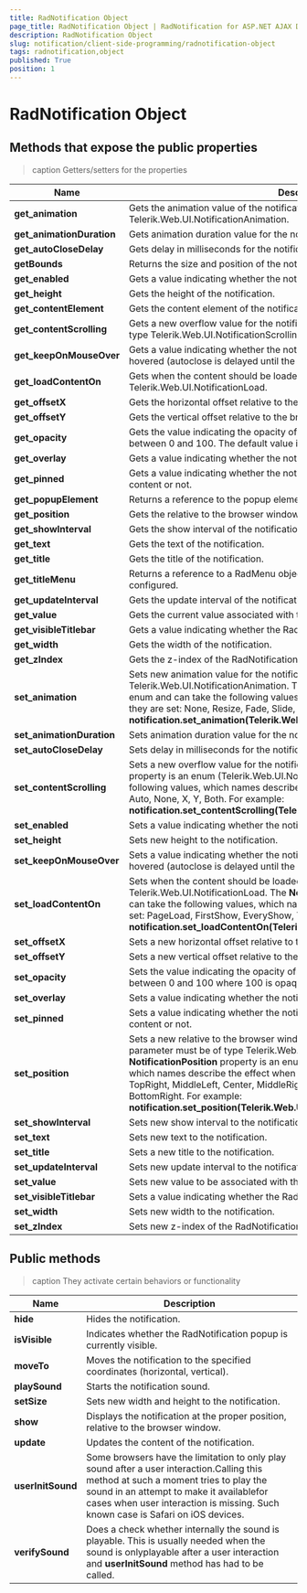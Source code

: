 ```yaml
---
title: RadNotification Object
page_title: RadNotification Object | RadNotification for ASP.NET AJAX Documentation
description: RadNotification Object
slug: notification/client-side-programming/radnotification-object
tags: radnotification,object
published: True
position: 1
---
```


# RadNotification Object



## Methods that expose the public properties


>caption Getters/setters for the properties

| Name | Description |
| ------ | ------ |
| **get_animation** |Gets the animation value of the notification. Returns a variable of type Telerik.Web.UI.NotificationAnimation.|
| **get_animationDuration** |Gets animation duration value for the notification.|
| **get_autoCloseDelay** |Gets delay in milliseconds for the notification to close automatically.|
| **getBounds** |Returns the size and position of the notification popup.|
| **get_enabled** |Gets a value indicating whether the notification is enabled|
| **get_height** |Gets the height of the notification.|
| **get_contentElement** |Gets the content element of the notification.|
| **get_contentScrolling** |Gets a new overflow value for the notification content area. Returns a variable of type Telerik.Web.UI.NotificationScrolling.|
| **get_keepOnMouseOver** |Gets a value indicating whether the notification should stay on the screen when hovered (autoclose is delayed until the mouse goes outside the popup).|
| **get_loadContentOn** |Gets when the content should be loaded. Returns a variable of type Telerik.Web.UI.NotificationLoad.|
| **get_offsetX** |Gets the horizontal offset relative to the browser window.|
| **get_offsetY** |Gets the vertical offset relative to the browser window.|
| **get_opacity** |Gets the value indicating the opacity of the RadNotification.The value should be between 0 and 100. The default value is 100 which is opaque.|
| **get_overlay** |Gets a value indicating whether the notification has an overlay element.|
| **get_pinned** |Gets a value indicating whether the notification should be scrolled along with the content or not.|
| **get_popupElement** |Returns a reference to the popup element of RadNotification.|
| **get_position** |Gets the relative to the browser window position of the notification.|
| **get_showInterval** |Gets the show interval of the notification.|
| **get_text** |Gets the text of the notification.|
| **get_title** |Gets the title of the notification.|
| **get_titleMenu** |Returns a reference to a RadMenu object. Returns 'null' when there is no menu configured.|
| **get_updateInterval** |Gets the update interval of the notification.|
| **get_value** |Gets the current value associated with the RadNotification control.|
| **get_visibleTitlebar** |Gets a value indicating whether the RadNotification should have a visible titlebar.|
| **get_width** |Gets the width of the notification.|
| **get_zIndex** |Gets the z-index of the RadNotification.|
| **set_animation** |Sets new animation value for the notification. The parameter must be of type Telerik.Web.UI.NotificationAnimation. The **NotificationAnimation** property is an enum and can take the following values, which names describe the effect when they are set: None, Resize, Fade, Slide, FlyIn. For example: **notification.set_animation(Telerik.Web.UI.NotificationAnimation.Slide);** |
| **set_animationDuration** |Sets animation duration value for the notification.|
| **set_autoCloseDelay** |Sets delay in milliseconds for the notification to close automatically.|
| **set_contentScrolling** |Sets a new overflow value for the notification content area. The **Scrolling** property is an enum (Telerik.Web.UI.NotificationScrolling) and can take the following values, which names describe the effect when they are set: Default, Auto, None, X, Y, Both. For example: **notification.set_contentScrolling(Telerik.Web.UI.NotificationScrolling.None);** |
| **set_enabled** |Sets a value indicating whether the notification is enabled.|
| **set_height** |Sets new height to the notification.|
| **set_keepOnMouseOver** |Sets a value indicating whether the notification should stay on the screen when hovered (autoclose is delayed until the mouse goes outside the popup).|
| **set_loadContentOn** |Sets when the content should be loaded. The parameter must be of type Telerik.Web.UI.NotificationLoad. The **NotificationLoad** property is an enum and can take the following values, which names describe the effect when they are set: PageLoad, FirstShow, EveryShow, TimeInterval.For example: **notification.set_loadContentOn(Telerik.Web.UI.NotificationLoad.TimeInterval);** |
| **set_offsetX** |Sets a new horizontal offset relative to the browser window.|
| **set_offsetY** |Sets a new vertical offset relative to the browser window.|
| **set_opacity** |Sets the value indicating the opacity of the RadNotification. The value should be between 0 and 100 where 100 is opaque.|
| **set_overlay** |Sets a value indicating whether the notification will create an overlay element.|
| **set_pinned** |Sets a value indicating whether the notification should be scrolled along with the content or not.|
| **set_position** |Sets a new relative to the browser window position for the notification. The parameter must be of type Telerik.Web.UI.NotificationPosition. The **NotificationPosition** property is an enum and can take the following values, which names describe the effect when they are set: TopLeft, TopCenter, TopRight, MiddleLeft, Center, MiddleRight, BottomLeft, BottomCenter, BottomRight. For example: **notification.set_position(Telerik.Web.UI.NotificationPosition.Center);** |
| **set_showInterval** |Sets new show interval to the notification.|
| **set_text** |Sets new text to the notification.|
| **set_title** | Sets a new title to the notification.|
| **set_updateInterval** | Sets new update interval to the notification.|
| **set_value** | Sets new value to be associated with the RadNotification control|
| **set_visibleTitlebar** | Sets a value indicating whether the RadNotification should have a visible titlebar.|
| **set_width** |Sets new width to the notification.|
| **set_zIndex** |Sets new z-index of the RadNotification.|

## Public methods


>caption They activate certain behaviors or functionality

| Name | Description |
| ------ | ------ |
| **hide** |Hides the notification.|
| **isVisible** |Indicates whether the RadNotification popup is currently visible.|
| **moveTo** |Moves the notification to the specified coordinates (horizontal, vertical).|
| **playSound** |Starts the notification sound.|
| **setSize** |Sets new width and height to the notification.|
| **show** |Displays the notification at the proper position, relative to the browser window.|
| **update** |Updates the content of the notification.|
| **userInitSound** |Some browsers have the limitation to only play sound after a user interaction.Calling this method at such a moment tries to play the sound in an attempt to make it availablefor cases when user interaction is missing. Such known case is Safari on iOS devices.|
| **verifySound** |Does a check whether internally the sound is playable. This is usually needed when the sound is onlyplayable after a user interaction and **userInitSound** method has had to be called.|
